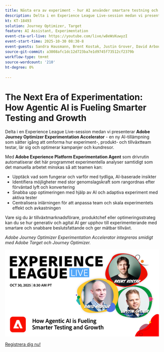 ```yaml
---
title: Nästa era av experiment - hur AI använder smartare testning och tillväxt
description: Delta i en Experience League Live-session medan vi presenterar Adobe Journey Optimizer Experimentation Accelerator - en ny AI-tillämpning som sätter igång att omvandla hur experiment-, produkt- och tillväxtteam testar, lär sig och optimerar kampanjer och kundresor.
kt: KT-18493
solution: Journey Optimizer, Target
feature: AI Assistant, Experimentation
event-cta-url-live: https://youtube.com/live/w8eWsKuwyzI
event-start-time: 2025-10-30 08:30-8
event-guests: Sandra Hausmann, Brent Kostak, Justin Grover, David Arbour
source-git-commit: a3008afc1dc12d723ba7e1d9745f73512cf2379b
workflow-type: tm+mt
source-wordcount: '210'
ht-degree: 0%

---
```



# The Next Era of Experimentation: How Agentic AI is Fueling Smarter Testing and Growth

Delta i en Experience League Live-session medan vi presenterar **Adobe Journey Optimizer Experimentation Accelerator** - en ny AI-tillämpning som sätter igång att omforma hur experiment-, produkt- och tillväxtteam testar, lär sig och optimerar kampanjer och kundresor.

Med **Adobe Experience Platform Experimentation Agent** som drivrutin automatiserar det här programmet experimentella analyser samtidigt som det manuella arbetet minskas så att teamen kan:

* Upptäck vad som fungerar och varför med tydliga, AI-baserade insikter
* Identifiera möjligheter med stor genomslagskraft som rangordnas efter förväntad lyft och konvertering
* Snabba upp optimeringen med hjälp av AI och adaptiva experiment med aktiva tester
* Centralisera inlärningen för att anpassa team och skala experimentets effekt och avkastningen

Vare sig du är tillväxtmarknadsförare, produktchef eller optimeringsstrateg kan du se hur generativ och agital AI ger upphov till experimenterande med smartare och snabbare beslutsfattande och ger mätbar tillväxt.

*Adobe Journey Optimizer Experimentation Accelerator integreras smidigt med Adobe Target och Journey Optimizer.*

[![ExL LIVE Jan 17 2024](/help/experience-league-live/assets/exl-live-episode-10-30-25-web-banner-v2.png)](https://engage.adobe.com/ExpLeagueLive-251030.html)

[Registrera dig nu!](https://engage.adobe.com/ExpLeagueLive-251030.html)
